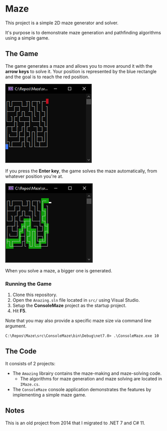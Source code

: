 # Maze

This project is a simple 2D maze generator and solver.

It's purpose is to demonstrate maze generation and pathfinding algorithms using a simple game.

## The Game
The game generates a maze and allows you to move around it with the **arrow keys** to solve it. Your position is represented by the blue rectangle and the goal is to reach the red position.

![Maze Game - Unsolved](doc/ConsoleMaze1.png)

If you press the **Enter key**, the game solves the maze automatically, from whatever position you're at.

![Maze Game - Solved](doc/ConsoleMaze2.png)

When you solve a maze, a bigger one is generated.

### Running the Game
1. Clone this repository.
1. Open the `Anazing.sln` file located in `src/` using Visual Studio.
1. Setup the **ConsoleMaze** project as the startup project.
1. Hit **F5**.

Note that you may also provide a specific maze size via command line argument.
```shell
C:\Repos\Maze\src\ConsoleMaze\bin\Debug\net7.0> .\ConsoleMaze.exe 10
```

## The Code
It consists of 2 projects:
- The `Amazing` librairy contains the maze-making and maze-solving code.
  - The algorithms for maze generation and maze solving are located in `IMaze.cs`.
- The `ConsoleMaze` console application demonstrates the features by implementing a simple maze game.

## Notes
This is an old project from 2014 that I migrated to .NET 7 and C# 11.

